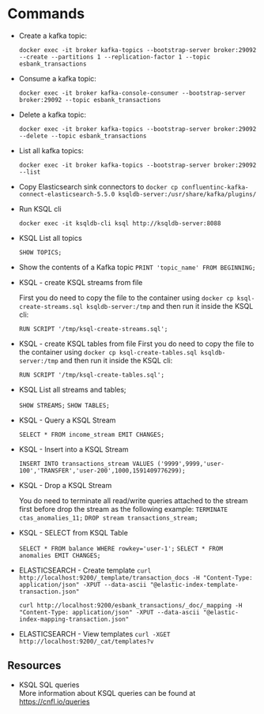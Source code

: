 # Commands

- Create a kafka topic:

    `docker exec -it broker kafka-topics --bootstrap-server broker:29092 --create --partitions 1 --replication-factor 1 --topic esbank_transactions`

- Consume a kafka topic:

    `docker exec -it broker kafka-console-consumer --bootstrap-server broker:29092 --topic esbank_transactions`

- Delete a kafka topic:

    `docker exec -it broker kafka-topics --bootstrap-server broker:29092 --delete --topic esbank_transactions`

- List all kafka topics:

    `docker exec -it broker kafka-topics --bootstrap-server broker:29092 --list`

- Copy Elasticsearch sink connectors to
    `docker cp confluentinc-kafka-connect-elasticsearch-5.5.0 ksqldb-server:/usr/share/kafka/plugins/`

- Run KSQL cli

    `docker exec -it ksqldb-cli ksql http://ksqldb-server:8088`
    
- KSQL List all topics

    `SHOW TOPICS;`

- Show the contents of a Kafka topic
    `PRINT 'topic_name' FROM BEGINNING;`
    
- KSQL - create KSQL streams from file

    First you do need to copy the file to the container using
    `docker cp ksql-create-streams.sql ksqldb-server:/tmp` and then run it inside the KSQL cli:
    
    `RUN SCRIPT '/tmp/ksql-create-streams.sql';`

- KSQL -  create KSQL tables from file
    First you do need to copy the file to the container using
    `docker cp ksql-create-tables.sql ksqldb-server:/tmp` and then run it inside the KSQL cli:

   `RUN SCRIPT '/tmp/ksql-create-tables.sql';`

- KSQL List all streams and tables;

    `SHOW STREAMS;`
    `SHOW TABLES;`

- KSQL - Query a KSQL Stream

    `SELECT * FROM income_stream EMIT CHANGES;`

- KSQL - Insert into a KSQL Stream

    `INSERT INTO transactions_stream VALUES ('9999',9999,'user-100','TRANSFER','user-200',1000,1591409776299);`

- KSQL - Drop a KSQL Stream

    You do need to terminate all read/write queries attached to the stream first before drop the stream as the following example:
    `TERMINATE ctas_anomalies_11;`
    `DROP stream transactions_stream;`

- KSQL - SELECT from KSQL Table

    `SELECT * FROM balance WHERE rowkey='user-1';`
    `SELECT * FROM anomalies EMIT CHANGES;`

- ELASTICSEARCH - Create template
    `curl http://localhost:9200/_template/transaction_docs -H "Content-Type: application/json" -XPUT --data-ascii "@elastic-index-template-transaction.json"`

    `curl http://localhost:9200/esbank_transactions/_doc/_mapping -H "Content-Type: application/json" -XPUT --data-ascii "@elastic-index-mapping-transaction.json"`

- ELASTICSEARCH - View templates
    `curl -XGET http://localhost:9200/_cat/templates?v`


## Resources

- KSQL SQL queries  
    More information about KSQL queries can be found at https://cnfl.io/queries